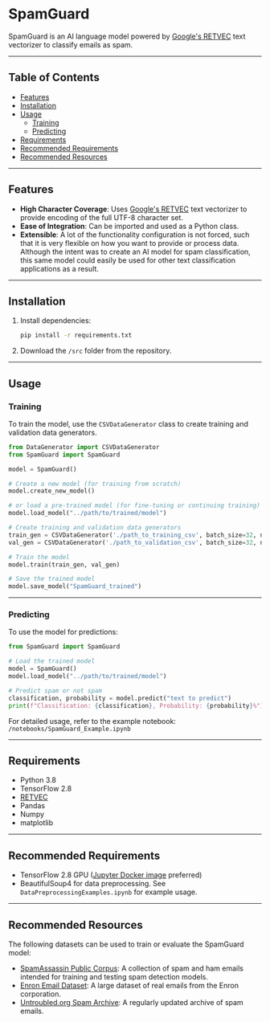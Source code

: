 # SpamGuard

SpamGuard is an AI language model powered by [Google's RETVEC](https://github.com/google-research/retvec) text vectorizer to classify emails as spam.

---

## Table of Contents
- [Features](#features)
- [Installation](#installation)
- [Usage](#usage)
  - [Training](#training)
  - [Predicting](#predicting)
- [Requirements](#requirements)
- [Recommended Requirements](#recommended-requirements)
- [Recommended Resources](#recommended-resources)

---

## Features

- **High Character Coverage**: Uses [Google's RETVEC](https://github.com/google-research/retvec) text vectorizer to provide encoding of the full UTF-8 character set.
- **Ease of Integration**: Can be imported and used as a Python class.
- **Extensible**: A lot of the functionality configuration is not forced, such that it is very flexible on how you want to provide or process data. Although the intent was to create an AI model for spam classification, this same model could easily be used for other text classification applications as a result.

---

## Installation

1. Install dependencies:
   ```bash
   pip install -r requirements.txt
   ```
2. Download the `/src` folder from the repository.

---

## Usage

### Training

To train the model, use the `CSVDataGenerator` class to create training and validation data generators.

```python
from DataGenerator import CSVDataGenerator
from SpamGuard import SpamGuard

model = SpamGuard()

# Create a new model (for training from scratch)
model.create_new_model()

# or load a pre-trained model (for fine-tuning or continuing training)
model.load_model("../path/to/trained/model")

# Create training and validation data generators
train_gen = CSVDataGenerator('./path_to_training_csv', batch_size=32, num_classes=2)
val_gen = CSVDataGenerator('./path_to_validation_csv', batch_size=32, num_classes=2, shuffle=False)

# Train the model
model.train(train_gen, val_gen)

# Save the trained model
model.save_model("SpamGuard_trained")
```

---

### Predicting

To use the model for predictions:

```python
from SpamGuard import SpamGuard

# Load the trained model
model = SpamGuard()
model.load_model("../path/to/trained/model")

# Predict spam or not spam
classification, probability = model.predict("text to predict")
print(f"Classification: {classification}, Probability: {probability}%")
```

For detailed usage, refer to the example notebook:  
`/notebooks/SpamGuard_Example.ipynb`

---

## Requirements

- Python 3.8
- TensorFlow 2.8
- [RETVEC](https://github.com/google-research/retvec)
- Pandas
- Numpy
- matplotlib

---

## Recommended Requirements

- TensorFlow 2.8 GPU ([Jupyter Docker image](https://hub.docker.com/layers/tensorflow/tensorflow/2.8.0-gpu-jupyter/images/sha256-56677a6a426e87cba3dc5ae8eb82cffb6c76af7dd3683fe9caaba28dcd2a8958) preferred)
- BeautifulSoup4 for data preprocessing. See `DataPreprocessingExamples.ipynb` for example usage.

---

## Recommended Resources

The following datasets can be used to train or evaluate the SpamGuard model:
- [SpamAssassin Public Corpus](https://spamassassin.apache.org/old/publiccorpus/): A collection of spam and ham emails intended for training and testing spam detection models.
- [Enron Email Dataset](https://www.cs.cmu.edu/~enron/): A large dataset of real emails from the Enron corporation.
- [Untroubled.org Spam Archive](https://untroubled.org/spam/): A regularly updated archive of spam emails.
